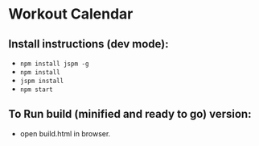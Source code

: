 # Workout Calendar

## Install instructions (dev mode):

- `npm install jspm -g`
- `npm install`
- `jspm install`
- `npm start`

## To Run build (minified and ready to go) version:

- open build.html in browser.
